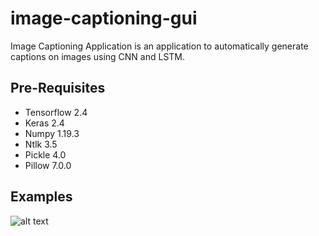 # image-captioning-gui
Image Captioning Application is an application to automatically generate captions on images using CNN and LSTM.
## Pre-Requisites
- Tensorflow 2.4
- Keras 2.4
- Numpy 1.19.3
- Ntlk 3.5
- Pickle 4.0
- Pillow 7.0.0
## Examples
![alt text](https://drive.google.com/file/d/1OctF6YmiC5n3Ibba4M6YbJUpP6aZpSUg/view?usp=sharing)
